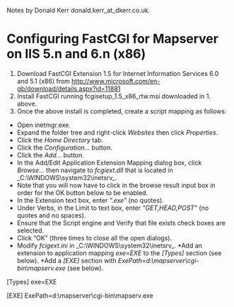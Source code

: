 Notes by Donald Kerr donald.kerr_at_dkerr.co.uk.

# Configuring FastCGI for Mapserver on IIS 5.n and 6.n (x86)

1. Download FastCGI Extension 1.5 for Internet Information Services 6.0 and 5.1 (x86) from http://www.microsoft.com/en-gb/download/details.aspx?id=11881
2. Install FastCGI running fcgisetup_1.5_x86_rtw.msi downloaded in 1. above.
3. Once the above install is completed, create a script mapping as follows:
* Open inetmgr.exe. 
* Expand the folder tree and right-click _Websites_ then click _Properties_. 
* Click the _Home Directory_ tab.  
* Click the _Configuration…_ button. 
* Click the _Add…_ button.
* In the Add/Edit Application Extension Mapping dialog box, click _Browse..._ then navigate to _fcgiext.dll_ that is located in _C:\WINDOWS\system32\inetsrv\_.
* Note that you will now have to click in the browse result input box in order for the OK button below to be enabled.
* In the Extension text box, enter _".exe"_ (no quotes). 
* Under Verbs, in the Limit to text box, enter _"GET,HEAD,POST"_ (no quotes and no spaces).
* Ensure that the Script engine and Verify that file exists check boxes are selected. 
* Click “OK” (three times to close all the open dialogs).
* Modify _fcigext.ini_ in _C:\WINDOWS\system32\inetsrv\_.
*Add an extension to application mapping _exe=EXE_ to the _[Types]_ section (see below). 
*Add a _[EXE]_ section with _ExePath=d:\mapserver\cgi-bin\mapserv.exe_ (see below).

[Types]
exe=EXE

[EXE]
ExePath=d:\mapserver\cgi-bin\mapserv.exe